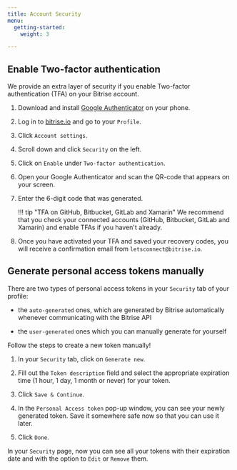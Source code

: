 ```yaml
---
title: Account Security
menu:
  getting-started:
    weight: 3

---
```

## Enable Two-factor authentication

We provide an extra layer of security if you enable Two-factor authentication (TFA) on your Bitrise account.

1. Download and install [Google Authenticator](https://support.google.com/accounts/answer/1066447?hl=en) on your phone.

1. Log in to [bitrise.io](https://www.bitrise.io) and go to your `Profile`.

2. Click `Account settings`.

3. Scroll down and click `Security` on the left.

4. Click on `Enable` under `Two-factor authentication`.

5. Open your Google Authenticator and scan the QR-code that appears on your screen.

6. Enter the 6-digit code that was generated.

    !!! tip "TFA on GitHub, Bitbucket, GitLab and Xamarin"
        We recommend that you check your connected accounts (GitHub, Bitbucket, GitLab and Xamarin) and enable TFAs if you haven't already.

7. Once you have activated your TFA and saved your recovery codes, you will receive a confirmation email from `letsconnect@bitrise.io`.

## Generate personal access tokens manually

There are two types of personal access tokens in your `Security` tab of your profile:

- the `auto-generated` ones, which are generated by Bitrise automatically whenever communicating with the Bitrise API

- the `user-generated` ones which you can manually generate for yourself

Follow the steps to create a new token manually!

1. In your `Security` tab, click on `Generate new`.

2. Fill out the `Token description` field and select the appropriate expiration time (1 hour, 1 day, 1 month or never) for your token.

3. Click `Save & Continue`.

4. In the `Personal Access token` pop-up window, you can see your newly generated token. Save it somewhere safe now so that you can use it later.

5. Click `Done`.

In your `Security` page, now you can see all your tokens with their expiration date and with the option to `Edit` or `Remove` them.